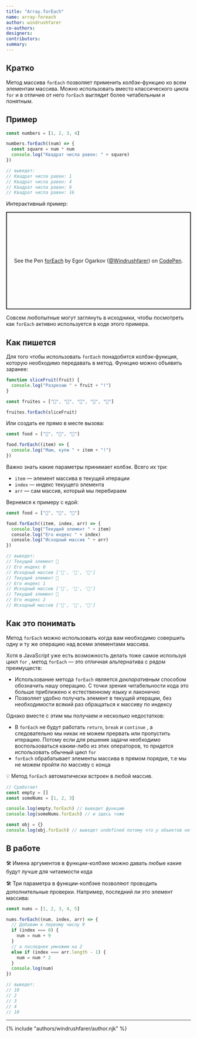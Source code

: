 ```yaml
---
title: "Array.forEach"
name: array-foreach
author: windrushfarer
co-authors:
designers:
contributors:
summary:
---
```


## Кратко

Метод массива `forEach` позволяет применить колбэк-функцию ко всем элементам массива. Можно использовать вместо классического цикла `for` и в отличие от него `forEach` выглядит более читабельным и понятным.

## Пример

```js
const numbers = [1, 2, 3, 4]

numbers.forEach((num) => {
  const square = num * num
  console.log("Квадрат числа равен: " + square)
})

// выведет:
// Квадрат числа равен: 1
// Квадрат числа равен: 4
// Квадрат числа равен: 9
// Квадрат числа равен: 16
```

Интерактивный пример:

<p class="codepen" data-height="265" data-theme-id="light" data-default-tab="js,result" data-user="Windrushfarer" data-slug-hash="bGpYdqa" style="height: 265px; box-sizing: border-box; display: flex; align-items: center; justify-content: center; border: 2px solid; margin: 1em 0; padding: 1em;" data-pen-title="forEach">
  <span>See the Pen <a href="https://codepen.io/Windrushfarer/pen/bGpYdqa">
  forEach</a> by Egor Ogarkov (<a href="https://codepen.io/Windrushfarer">@Windrushfarer</a>)
  on <a href="https://codepen.io">CodePen</a>.</span>
</p>
<script async src="https://static.codepen.io/assets/embed/ei.js"></script>

Совсем любопытные могут заглянуть в исходники, чтобы посмотреть как `forEach` активно используется в коде этого примера.

## Как пишется

Для того чтобы использовать `forEach` понадобится колбэк-функция, которую необходимо передавать в метод. Функцию можно объявить заранее:

```js
function sliceFruit(fruit) {
  console.log("Разрезаю " + fruit + "!")
}

const fruites = ["🍎", "🍊", "🍋", "🍓", "🥝"]

fruites.forEach(sliceFruit)
```

Или создать ее прямо в месте вызова:

```js
const food = ["🍔", "🍟", "🍦"]

food.forEach((item) => {
  console.log("Мам, купи " + item + "!")
})
```

Важно знать какие параметры принимает колбэк. Всего их три:

- `item` — элемент массива в текущей итерации
- `index` — индекс текущего элемента
- `arr` — сам массив, который мы перебираем

Вернемся к примеру с едой:

```js
const food = ["🍔", "🍟", "🍦"]

food.forEach((item, index, arr) => {
  console.log("Текущий элемент " + item)
  сonsole.log("Его индекс " + index)
  сonsole.log("Исходный массив " + arr)
})

// выведет:
// Текущий элемент 🍔
// Его индекс 0
// Исходный массив ['🍔', '🍟', '🍦']
// Текущий элемент 🍟
// Его индекс 1
// Исходный массив ['🍔', '🍟', '🍦']
// Текущий элемент 🍦
// Его индекс 2
// Исходный массив ['🍔', '🍟', '🍦']
```

## Как это понимать

Метод `forEach` можно использовать когда вам необходимо совершить одну и ту же операцию над всеми элементами массива.

Хотя в JavaScript уже есть возможность делать тоже самое используя цикл `for` , метод `forEach` — это отличная альтернатива с рядом преимуществ:

- Использование метода `forEach` является _декларативным_ способом обозначить нашу операцию. С точки зрения читабельности кода это больше приближено к естественному языку и лаконично
- Позволяет удобно получать элемент в текущей итерации, без необходимости всякий раз обращаться к массиву по индексу

Однако вместе с этим мы получаем и несколько недостатков:

- В `forEach` не будут работать `return`, `break` и `continue` , а следовательно мы никак не можем прервать или пропустить итерацию. Потому если для решения задачи необходимо воспользоваться каким-либо из этих операторов, то придется использовать обычный цикл `for`
- `forEach` обрабатывает элементы массива в прямом порядке, т.е мы не можем пройти по массиву с конца

💡 Метод `forEach` автоматически встроен в любой массив.

```js
// Сработает
const empty = []
const someNums = [1, 2, 3]

console.log(empty.forEach) // выведет функцию
console.log(someNums.forEach) // и здесь тоже

const obj = {}
console.log(obj.forEach) // выведет undefined потому что у объектов нет такого метода
```

## В работе

🛠 Имена аргументов в функции-колбэке можно давать любые какие будут лучше для читаемости кода

🛠 Три параметра в функции-колбэке позволяют проводить дополнительные проверки. Например, последний ли это элемент массива:

```js
const nums = [1, 2, 3, 4, 5]

nums.forEach((num, index, arr) => {
  // Добавим к первому числу 9
  if (index === 0) {
    num = num + 9
  }
  // а последнее умножим на 2
  else if (index === arr.length - 1) {
    num = num * 2
  }
  console.log(num)
})

// выведет:
// 10
// 2
// 3
// 4
// 10
```

---

{% include "authors/windrushfarer/author.njk" %}
